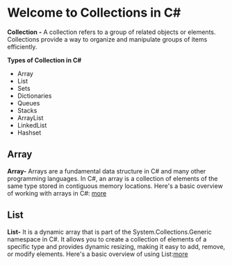 # Welcome to Collections in C#

**Collection -** A collection refers to a group of related objects or elements. Collections provide a way to organize and manipulate groups of items efficiently.

**Types of Collection in C#**

 - Array
 - List
 - Sets
 - Dictionaries
 - Queues
 - Stacks
 - ArrayList
 - LinkedList
 - Hashset

## Array

**Array-** Arrays are a fundamental data structure in C# and many other programming languages. In C#, an array is a collection of elements of the same type stored in contiguous memory locations. Here's a basic overview of working with arrays in C#: [more](https://github.com/amritanand-py/collections-Csharp/blob/main/Array.md)

## List

**List-** It is a dynamic array that is part of the System.Collections.Generic namespace in C#. It allows you to create a collection of elements of a specific type and provides dynamic resizing, making it easy to add, remove, or modify elements. Here's a basic overview of using List<T>:[more](https://github.com/amritanand-py/collections-Csharp/blob/main/List.md)

